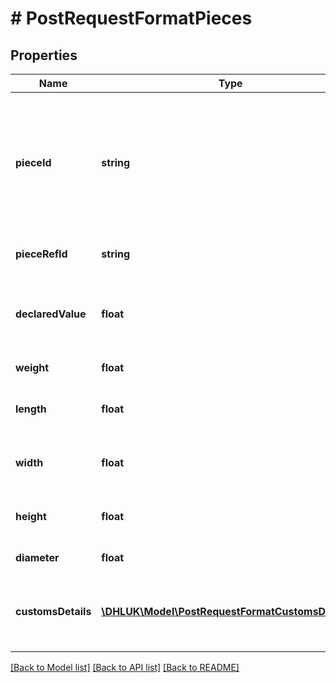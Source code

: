 # # PostRequestFormatPieces

## Properties

Name | Type | Description | Notes
------------ | ------------- | ------------- | -------------
**pieceId** | **string** | Follows pattern shipmentId-sequence_number (For example JJD49055313895700000010001  for the first piece/parcel if  shipmentId was JJD49055313895700000010). Used to track that piece aka physical parcel. This is  automatically generated by the API and cannot be overwritten by clients. | [optional]
**pieceRefId** | **string** | Unique customer reference ID for piece; used for barcodes, by large customers | [optional]
**declaredValue** | **float** | Declared value for the piece. Mandatory if delivery outside United Kingdom. Don&#39;t Use Declared value at Piece level rather use total declared value at shipment level. | [optional]
**weight** | **float** | Piece weight in kilograms to two decimal places | [optional]
**length** | **float** | Longest measurement of package in cm (provide if available). Mandatory if delivery outside United Kingdom. | [optional]
**width** | **float** | Width dimension of the package in cm (provide if available). Mandatory if delivery outside United Kingdom. | [optional]
**height** | **float** | Height dimension of the package in cm (provide if available). Mandatory if delivery outside United Kingdom. | [optional]
**diameter** | **float** | Diameter dimension of the package in cm (provide if available). | [optional]
**customsDetails** | [**\DHLUK\Model\PostRequestFormatCustomsDetails[]**](PostRequestFormatCustomsDetails.md) | Customs details for all commodities contained in piece. Only applicable if orderedProduct is an International Product. Don&#39;t Use customs at Piece level rather use customs at shipment level. | [optional]

[[Back to Model list]](../../README.md#models) [[Back to API list]](../../README.md#endpoints) [[Back to README]](../../README.md)

